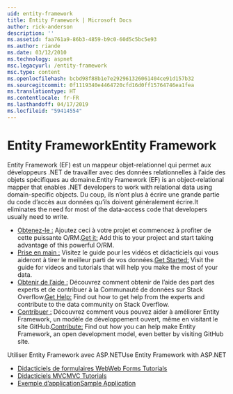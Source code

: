 ```yaml
---
uid: entity-framework
title: Entity Framework | Microsoft Docs
author: rick-anderson
description: ''
ms.assetid: faa761a9-86b3-4859-b9c0-60d5c5bc5e93
ms.author: riande
ms.date: 03/12/2010
ms.technology: aspnet
msc.legacyurl: /entity-framework
msc.type: content
ms.openlocfilehash: bcbd98f88b1e7e292961326061404ce91d157b32
ms.sourcegitcommit: 0f1119340e4464720cfd16d0ff15764746ea1fea
ms.translationtype: HT
ms.contentlocale: fr-FR
ms.lasthandoff: 04/17/2019
ms.locfileid: "59414554"
---
```

# <a name="entity-framework"></a><span data-ttu-id="18bdd-102">Entity Framework</span><span class="sxs-lookup"><span data-stu-id="18bdd-102">Entity Framework</span></span>

<span data-ttu-id="18bdd-103">Entity Framework (EF) est un mappeur objet-relationnel qui permet aux développeurs .NET de travailler avec des données relationnelles à l’aide des objets spécifiques au domaine.</span><span class="sxs-lookup"><span data-stu-id="18bdd-103">Entity Framework (EF) is an object-relational mapper that enables .NET developers to work with relational data using domain-specific objects.</span></span> <span data-ttu-id="18bdd-104">Du coup, ils n’ont plus à écrire une grande partie du code d’accès aux données qu’ils doivent généralement écrire.</span><span class="sxs-lookup"><span data-stu-id="18bdd-104">It eliminates the need for most of the data-access code that developers usually need to write.</span></span>


- <span data-ttu-id="18bdd-105">[Obtenez-le :](https://msdn.com/data/ee712906) Ajoutez ceci à votre projet et commencez à profiter de cette puissante O/RM.</span><span class="sxs-lookup"><span data-stu-id="18bdd-105">[Get it:](https://msdn.com/data/ee712906) Add this to your project and start taking advantage of this powerful O/RM.</span></span>
- <span data-ttu-id="18bdd-106">[Prise en main :](https://msdn.com/data/ee712907) Visitez le guide pour les vidéos et didacticiels qui vous aideront à tirer le meilleur parti de vos données.</span><span class="sxs-lookup"><span data-stu-id="18bdd-106">[Get Started:](https://msdn.com/data/ee712907) Visit the guide for videos and tutorials that will help you make the most of your data.</span></span>
- <span data-ttu-id="18bdd-107">[Obtenir de l’aide :](https://msdn.com/data/hh913619) Découvrez comment obtenir de l’aide des part des experts et de contribuer à la Communauté de données sur Stack Overflow.</span><span class="sxs-lookup"><span data-stu-id="18bdd-107">[Get Help:](https://msdn.com/data/hh913619) Find out how to get help from the experts and contribute to the data community on Stack Overflow.</span></span>
- <span data-ttu-id="18bdd-108">[Contribuer :](https://github.com/aspnet/EntityFramework6) Découvrez comment vous pouvez aider à améliorer Entity Framework, un modèle de développement ouvert, même en visitant le site GitHub.</span><span class="sxs-lookup"><span data-stu-id="18bdd-108">[Contribute:](https://github.com/aspnet/EntityFramework6) Find out how you can help make Entity Framework, an open development model, even better by visiting GitHub site.</span></span>


<span data-ttu-id="18bdd-109">Utiliser Entity Framework avec ASP.NET</span><span class="sxs-lookup"><span data-stu-id="18bdd-109">Use Entity Framework with ASP.NET</span></span>

- [<span data-ttu-id="18bdd-110">Didacticiels de formulaires Web</span><span class="sxs-lookup"><span data-stu-id="18bdd-110">Web Forms Tutorials</span></span>](web-forms/overview/older-versions-getting-started/getting-started-with-ef/the-entity-framework-and-aspnet-getting-started-part-1.md)
- [<span data-ttu-id="18bdd-111">Didacticiels MVC</span><span class="sxs-lookup"><span data-stu-id="18bdd-111">MVC Tutorials</span></span>](mvc/overview/getting-started/getting-started-with-ef-using-mvc/creating-an-entity-framework-data-model-for-an-asp-net-mvc-application.md)
- [<span data-ttu-id="18bdd-112">Exemple d’application</span><span class="sxs-lookup"><span data-stu-id="18bdd-112">Sample Application</span></span>](https://webpifeed.blob.core.windows.net/webpifeed/Partners/ASP.NET%20MVC%20Application%20Using%20Entity%20Framework%20Code%20First.zip)

